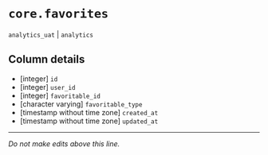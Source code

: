 # `core.favorites`
`analytics_uat` | `analytics`

## Column details
* [integer]   `id`
* [integer]   `user_id`
* [integer]   `favoritable_id`
* [character varying] `favoritable_type`
* [timestamp without time zone] `created_at`
* [timestamp without time zone] `updated_at`

-------------------------------------------------------------------------------
*Do not make edits above this line.*
